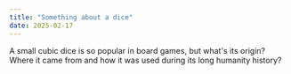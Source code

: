 ```yaml
---
title: "Something about a dice"
date: 2025-02-17
---
```


A small cubic dice is so popular in board games, but what's its origin? Where it came from and how it was used during its long humanity history?
